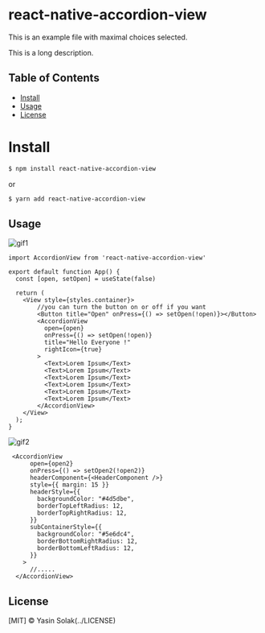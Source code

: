 # react-native-accordion-view

This is an example file with maximal choices selected.

This is a long description.

## Table of Contents

- [Install](#install)
- [Usage](#usage)
- [License](#license)

# Install
```sh
$ npm install react-native-accordion-view
```
  or
```sh
$ yarn add react-native-accordion-view
```

## Usage
![gif1](https://user-images.githubusercontent.com/40208646/87800185-bc4b1000-c856-11ea-8620-0ffbe033f87c.gif)
```
import AccordionView from 'react-native-accordion-view'

export default function App() {
  const [open, setOpen] = useState(false)

  return (
    <View style={styles.container}>
        //you can turn the button on or off if you want
        <Button title="Open" onPress={() => setOpen(!open)}></Button>
        <AccordionView
          open={open}
          onPress={() => setOpen(!open)}
          title="Hello Everyone !"
          rightIcon={true}
        >
          <Text>Lorem Ipsum</Text>
          <Text>Lorem Ipsum</Text>
          <Text>Lorem Ipsum</Text>
          <Text>Lorem Ipsum</Text>
          <Text>Lorem Ipsum</Text>
          <Text>Lorem Ipsum</Text>
        </AccordionView>
    </View>
  );
}
```


![gif2](https://user-images.githubusercontent.com/40208646/87802146-6e83d700-c859-11ea-8334-94cfa3c7a726.gif)

```
 <AccordionView
      open={open2}
      onPress={() => setOpen2(!open2)}
      headerComponent={<HeaderComponent />}
      style={{ margin: 15 }}
      headerStyle={{
        backgroundColor: "#4d5dbe",
        borderTopLeftRadius: 12,
        borderTopRightRadius: 12,
      }}
      subContainerStyle={{
        backgroundColor: "#5e6dc4",
        borderBottomRightRadius: 12,
        borderBottomLeftRadius: 12,
      }}
    >
      //.....
  </AccordionView>
```

## License

[MIT] © Yasin Solak(../LICENSE)
